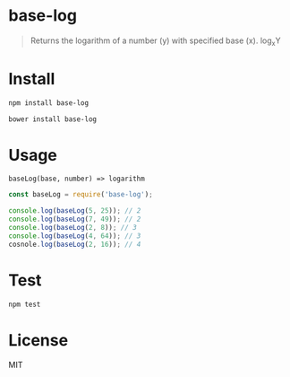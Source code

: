 # base-log

> Returns the logarithm of a number (y) with specified base (x). log<sub>x</sub>Y

# Install

```bash
npm install base-log
```

```bash
bower install base-log
```

# Usage

`baseLog(base, number) => logarithm`

```javascript
const baseLog = require('base-log');

console.log(baseLog(5, 25)); // 2
console.log(baseLog(7, 49)); // 2
console.log(baseLog(2, 8)); // 3
console.log(baseLog(4, 64)); // 3
cosnole.log(baseLog(2, 16)); // 4
```

# Test

```bash
npm test
```

# License

MIT

